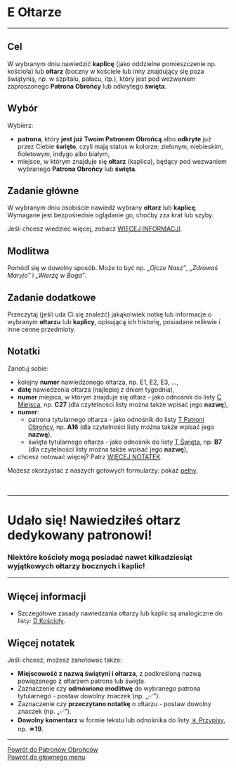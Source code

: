 # <span class="status status-list"><span class="status status-list">E</span> Ołtarze</span>
---
## Cel
W <span class="selected-day-info">wybranym dniu</span> nawiedzić **kaplicę** (jako oddzielne pomieszczenie np. kościoła) lub **ołtarz** (boczny w kościele lub inny znajdujący się poza świątynią, np. w szpitalu, pałacu, itp.), który jest pod wezwaniem zaproszonego **Patrona Obrońcy** lub odkrytego **święta**.
## Wybór
Wybierz:
- **patrona**, który **jest już Twoim Patronem Obrońcą** albo **odkryte** już przez Ciebie **święto**, czyli mają status w kolorze: <span class="status status-green">zielonym</span>, <span class="status status-blue">niebieskim</span>, <span class="status status-violet">fioletowym</span>, <span class="status status-indigo">indygo</span> albo <span class="status status-white">białym</span>,
- miejsce, w którym znajduje się **ołtarz** (kaplica), będący pod wezwaniem wybranego **Patrona Obrońcy** lub **święta**.
## Zadanie główne
W <span class="selected-day-info">wybranym dniu</span> osobiście nawiedź wybrany **ołtarz** lub **kaplicę**. Wymagane jest bezpośrednie oglądanie go, choćby zza krat lub szyby.

Jeśli chcesz wiedzieć więcej, zobacz [WIĘCEJ INFORMACJI](#oltarze-wiecej-informacji).
## Modlitwa
Pomódl się w dowolny sposób. Może to być np. _„Ojcze Nasz”_, _„Zdrowaś Maryjo”_ i _„Wierzę w Boga”_.
## Zadanie dodatkowe
Przeczytaj (jeśli uda Ci się znaleźć) jakąkolwiek notkę lub informacje o wybranym **ołtarzu** lub **kaplicy**, opisującą ich historię, posiadane relikwie i inne cenne przedmioty.
## Notatki
Zanotuj sobie:
- kolejny **numer** nawiedzonego ołtarza, np. E1, E2, E3, ...,
- **datę** nawiedzenia ołtarza (najlepiej z dniem tygodnia),
- **numer** miejsca, w którym znajduje się ołtarz - jako odnośnik do listy [<span class="status status-list"><span class="status status-list">C</span> Miejsca</span>](miejsca.md), np. **C27** (dla czytelności listy można także wpisać jego **nazwę**),
- **numer**:
    - patrona tytularnego ołtarza - jako odnośnik do listy [<span class="status status-list"><span class="status status-blue">T</span> Patroni Obrońcy</span>](patroni_obroncy.md), np. **A16** (dla czytelności listy można także wpisać jego **nazwę**),
    - święta tytularnego ołtarza - jako odnośnik do listy [<span class="status status-list"><span class="status status-white">T</span> Święta</span>](swieta.md), np. **B7** (dla czytelności listy można także wpisać jego **nazwę**),
- chcesz notować więcej? Patrz [WIĘCEJ NOTATEK](#oltarze-wiecej-notatek).

Możesz skorzystać z naszych gotowych formularzy: pokaż [pełny](../../pl/pdf/lista_v1_e_oltarze.pdf).
<br />
<br />
<br />

---
# Udało się! Nawiedziłeś ołtarz dedykowany patronowi!
### Niektóre kościoły mogą posiadać nawet kilkadziesiąt wyjątkowych ołtarzy bocznych i kaplic!
---

## <span id="oltarze-wiecej-informacji">Więcej informacji</span>
- Szczegółowe zasady nawiedzania ołtarzy lub kaplic są analogiczne do listy: [<span class="status status-list"><span class="status status-list">D</span> Kościoły</span>](koscioly.md#koscioly-wiecej-informacji).
## <span id="oltarze-wiecej-notatek">Więcej notatek</span>
Jeśli chcesz, możesz zanotowac także:
- **Miejscowość z nazwą świątyni i ołtarza**, z podkreśloną nazwą powiązanego z ołtarzem patrona lub święta.
- Zaznaczenie czy **odmówiono modlitwę** do wybranego patrona tytularnego - postaw dowolny znaczek (np. „✅”).
- Zaznaczenie czy **przeczytano notatkę** o ołtarzu - postaw dowolny znaczek (np. „✅”).
- **Dowolny komentarz** w formie tekstu lub odnośnika do listy [<span class="status status-list"><span class="status status-list">＊</span> Przypisy</span>](przypisy.md), np. **＊19**.

---
[Powrót do Patronów Obrońców](patroni_obroncy.md)  
[Powrót do głównego menu](index.md)
